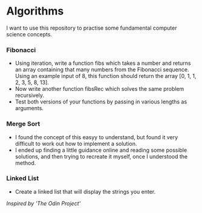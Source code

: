 # Algorithms

I want to use this repository to practise some fundamental computer science concepts.

### Fibonacci

- Using iteration, write a function fibs which takes a number and returns an array containing that many numbers from the Fibonacci sequence. Using an example input of 8, this function should return the array [0, 1, 1, 2, 3, 5, 8, 13].
- Now write another function fibsRec which solves the same problem recursively.
- Test both versions of your functions by passing in various lengths as arguments.

### Merge Sort

- I found the concept of this easyy to understand, but found it very difficult to work out how to implement a solution.
- I ended up finding a little guidance online and reading some possible solutions, and then trying to recreate it myself, once I understood the method.

### Linked List

- Create a linked list that will display the strings you enter.

_Inspired by 'The Odin Project'_
